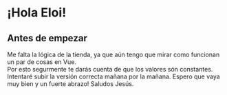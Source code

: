 # ¡Hola Eloi!

## Antes de empezar

Me falta la lógica de la tienda, ya que aún tengo que mirar como funcionan un par de cosas en Vue.  
Por esto segurmente te darás cuenta de que los valores són constantes. Intentaré subir la versión correcta mañana por la mañana. Espero que vaya muy bien y un fuerte abrazo!
Saludos Jesús.

